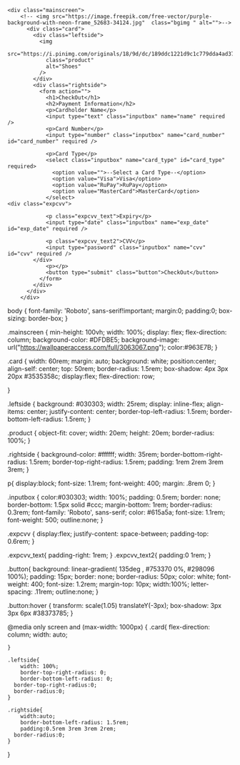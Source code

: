 <html lang="en">
<head>
    <meta charset="UTF-8">
    <meta http-equiv="X-UA-Compatible" content="IE=edge">
    <meta name="viewport" content="width=device-width, initial-scale=1.0">
    <title>Document</title>
    <link rel="stylesheet" href="./css/style.css">
</head>
<body>
    
    <div class="mainscreen">
        <!-- <img src="https://image.freepik.com/free-vector/purple-background-with-neon-frame_52683-34124.jpg"  class="bgimg " alt="">--> 
          <div class="card">
            <div class="leftside">
              <img
                src="https://i.pinimg.com/originals/18/9d/dc/189ddc1221d9c1c779dda4ad37a35fa1.png"
                class="product"
                alt="Shoes"
              />
            </div>
            <div class="rightside">
              <form action="">
                <h1>CheckOut</h1>
                <h2>Payment Information</h2>
                <p>Cardholder Name</p>
                <input type="text" class="inputbox" name="name" required />
                <p>Card Number</p>
                <input type="number" class="inputbox" name="card_number" id="card_number" required />
    
                <p>Card Type</p>
                <select class="inputbox" name="card_type" id="card_type" required>
                  <option value="">--Select a Card Type--</option>
                  <option value="Visa">Visa</option>
                  <option value="RuPay">RuPay</option>
                  <option value="MasterCard">MasterCard</option>
                </select>
    <div class="expcvv">
    
                <p class="expcvv_text">Expiry</p>
                <input type="date" class="inputbox" name="exp_date" id="exp_date" required />
    
                <p class="expcvv_text2">CVV</p>
                <input type="password" class="inputbox" name="cvv" id="cvv" required />
            </div>
                <p></p>
                <button type="submit" class="button">CheckOut</button>
              </form>
            </div>
          </div>
        </div>
      
    
</body>
</html>


body {
    font-family: 'Roboto', sans-serif!important;
	margin:0;
	padding:0;
	box-sizing: border-box;
}

.mainscreen
{
	min-height: 100vh;
	width: 100%;
	display: flex;
    flex-direction: column;
    background-color: #DFDBE5;
    background-image: url("https://wallpaperaccess.com/full/3063067.png");
    color:#963E7B;
}

.card {
	width: 60rem;
    margin: auto;
    background: white;
    position:center;
    align-self: center;
    top: 50rem;
    border-radius: 1.5rem;
    box-shadow: 4px 3px 20px #3535358c;
    display:flex;
    flex-direction: row;
    
}

.leftside {
	background: #030303;
	width: 25rem;
	display: inline-flex;
    align-items: center;
    justify-content: center;
	border-top-left-radius: 1.5rem;
    border-bottom-left-radius: 1.5rem;
}

.product {
    object-fit: cover;
	width: 20em;
    height: 20em;
    border-radius: 100%;
}

.rightside {
    background-color: #ffffff;
	width: 35rem;
	border-bottom-right-radius: 1.5rem;
    border-top-right-radius: 1.5rem;
    padding: 1rem 2rem 3rem 3rem;
}

p{
    display:block;
    font-size: 1.1rem;
    font-weight: 400;
    margin: .8rem 0;
}

.inputbox
{
    color:#030303;
	width: 100%;
    padding: 0.5rem;
    border: none;
    border-bottom: 1.5px solid #ccc;
    margin-bottom: 1rem;
    border-radius: 0.3rem;
    font-family: 'Roboto', sans-serif;
    color: #615a5a;
    font-size: 1.1rem;
    font-weight: 500;
  outline:none;
}

.expcvv {
    display:flex;
    justify-content: space-between;
    padding-top: 0.6rem;
}

.expcvv_text{
    padding-right: 1rem;
}
.expcvv_text2{
    padding:0 1rem;
}

.button{
    background: linear-gradient(
135deg
, #753370 0%, #298096 100%);
    padding: 15px;
    border: none;
    border-radius: 50px;
    color: white;
    font-weight: 400;
    font-size: 1.2rem;
    margin-top: 10px;
    width:100%;
    letter-spacing: .11rem;
    outline:none;
}

.button:hover
{
	transform: scale(1.05) translateY(-3px);
    box-shadow: 3px 3px 6px #38373785;
}

@media only screen and (max-width: 1000px) {
    .card{
        flex-direction: column;
        width: auto;
      
    }

    .leftside{
        width: 100%;
        border-top-right-radius: 0;
        border-bottom-left-radius: 0;
      border-top-right-radius:0;
      border-radius:0;
    }

    .rightside{
        width:auto;
        border-bottom-left-radius: 1.5rem;
        padding:0.5rem 3rem 3rem 2rem;
      border-radius:0;
    }
}
